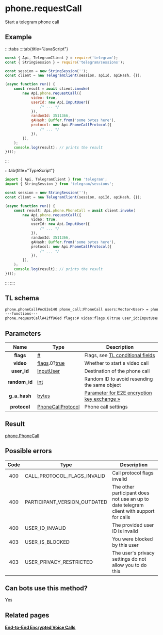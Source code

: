 # phone.requestCall

Start a telegram phone call

## Example

::::tabs
:::tab{title="JavaScript"}

```js
const { Api, TelegramClient } = require('telegram');
const { StringSession } = require('telegram/sessions');

const session = new StringSession('');
const client = new TelegramClient(session, apiId, apiHash, {});

(async function run() {
    const result = await client.invoke(
        new Api.phone.requestCall({
            video: true,
            userId: new Api.InputUser({
                /* ... */
            }),
            randomId: 3511366,
            gAHash: Buffer.from('some bytes here'),
            protocol: new Api.PhoneCallProtocol({
                /* ... */
            }),
        }),
    );
    console.log(result); // prints the result
})();
```

:::

:::tab{title="TypeScript"}

```ts
import { Api, TelegramClient } from 'telegram';
import { StringSession } from 'telegram/sessions';

const session = new StringSession('');
const client = new TelegramClient(session, apiId, apiHash, {});

(async function run() {
    const result: Api.phone.PhoneCall = await client.invoke(
        new Api.phone.requestCall({
            video: true,
            userId: new Api.InputUser({
                /* ... */
            }),
            randomId: 3511366,
            gAHash: Buffer.from('some bytes here'),
            protocol: new Api.PhoneCallProtocol({
                /* ... */
            }),
        }),
    );
    console.log(result); // prints the result
})();
```

:::
::::

## TL schema

```txt
phone.phoneCall#ec82e140 phone_call:PhoneCall users:Vector<User> = phone.PhoneCall;
---functions---
phone.requestCall#42ff96ed flags:# video:flags.0?true user_id:InputUser random_id:int g_a_hash:bytes protocol:PhoneCallProtocol = phone.PhoneCall;
```

## Parameters

|     Name      | Type                                                                                                                              | Description                                                                                             |
| :-----------: | --------------------------------------------------------------------------------------------------------------------------------- | ------------------------------------------------------------------------------------------------------- |
|   **flags**   | [#](https://core.telegram.org/type/%23)                                                                                           | Flags, see [TL conditional fields](https://core.telegram.org/mtproto/TL-combinators#conditional-fields) |
|   **video**   | [flags](https://core.telegram.org/mtproto/TL-combinators#conditional-fields).0?[true](https://core.telegram.org/constructor/true) | Whether to start a video call                                                                           |
|  **user_id**  | [InputUser](https://core.telegram.org/type/InputUser)                                                                             | Destination of the phone call                                                                           |
| **random_id** | [int](https://core.telegram.org/type/int)                                                                                         | Random ID to avoid resending the same object                                                            |
| **g_a_hash**  | [bytes](https://core.telegram.org/type/bytes)                                                                                     | [Parameter for E2E encryption key exchange »](https://core.telegram.org/api/end-to-end/voice-calls)     |
| **protocol**  | [PhoneCallProtocol](https://core.telegram.org/type/PhoneCallProtocol)                                                             | Phone call settings                                                                                     |

## Result

[phone.PhoneCall](https://core.telegram.org/type/phone.PhoneCall)

## Possible errors

| Code | Type                         | Description                                                                             |
| :--: | ---------------------------- | --------------------------------------------------------------------------------------- |
| 400  | CALL_PROTOCOL_FLAGS_INVALID  | Call protocol flags invalid                                                             |
| 400  | PARTICIPANT_VERSION_OUTDATED | The other participant does not use an up to date telegram client with support for calls |
| 400  | USER_ID_INVALID              | The provided user ID is invalid                                                         |
| 403  | USER_IS_BLOCKED              | You were blocked by this user                                                           |
| 403  | USER_PRIVACY_RESTRICTED      | The user's privacy settings do not allow you to do this                                 |

## Can bots use this method?

Yes

## Related pages

#### [End-to-End Encrypted Voice Calls](https://core.telegram.org/api/end-to-end/voice-calls)
